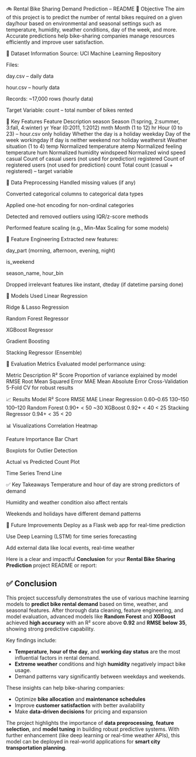 🚲 Rental Bike Sharing Demand Prediction – README
📌 Objective
The aim of this project is to predict the number of rental bikes required on a given day/hour based on environmental and seasonal settings such as temperature, humidity, weather conditions, day of the week, and more. Accurate predictions help bike-sharing companies manage resources efficiently and improve user satisfaction.

📁 Dataset Information
Source: UCI Machine Learning Repository

Files:

day.csv – daily data

hour.csv – hourly data

Records: ~17,000 rows (hourly data)

Target Variable: count – total number of bikes rented


🔑 Key Features
Feature	Description
season	Season (1:spring, 2:summer, 3:fall, 4:winter)
yr	Year (0:2011, 1:2012)
mnth	Month (1 to 12)
hr	Hour (0 to 23) – hour.csv only
holiday	Whether the day is a holiday
weekday	Day of the week
workingday	If day is neither weekend nor holiday
weathersit	Weather situation (1 to 4)
temp	Normalized temperature
atemp	Normalized feeling temperature
hum	Normalized humidity
windspeed	Normalized wind speed
casual	Count of casual users (not used for prediction)
registered	Count of registered users (not used for prediction)
count	Total count (casual + registered) – target variable



🧹 Data Preprocessing
Handled missing values (if any)

Converted categorical columns to categorical data types

Applied one-hot encoding for non-ordinal categories

Detected and removed outliers using IQR/z-score methods

Performed feature scaling (e.g., Min-Max Scaling for some models)



🔧 Feature Engineering
Extracted new features:

day_part (morning, afternoon, evening, night)

is_weekend

season_name, hour_bin

Dropped irrelevant features like instant, dteday (if datetime parsing done)



🧠 Models Used
Linear Regression

Ridge & Lasso Regression

Random Forest Regressor

XGBoost Regressor

Gradient Boosting

Stacking Regressor (Ensemble)

🧪 Evaluation Metrics
Evaluated model performance using:

Metric	Description
R² Score	Proportion of variance explained by model
RMSE	Root Mean Squared Error
MAE	Mean Absolute Error
Cross-Validation	5-Fold CV for robust results


📈 Results
Model	R² Score	RMSE	MAE
Linear Regression	0.60–0.65	130–150	100–120
Random Forest	0.90+	< 50	~30
XGBoost	0.92+	< 40	< 25
Stacking Regressor	0.94+	< 35	< 20



📊 Visualizations
Correlation Heatmap

Feature Importance Bar Chart

Boxplots for Outlier Detection

Actual vs Predicted Count Plot

Time Series Trend Line



✅ Key Takeaways
Temperature and hour of day are strong predictors of demand

Humidity and weather condition also affect rentals

Weekends and holidays have different demand patterns



🚀 Future Improvements
Deploy as a Flask web app for real-time prediction

Use Deep Learning (LSTM) for time series forecasting

Add external data like local events, real-time weather


Here is a clear and impactful **Conclusion** for your **Rental Bike Sharing Prediction** project README or report:




## ✅ Conclusion

This project successfully demonstrates the use of various machine learning models to **predict bike rental demand** based on time, weather, and seasonal features. After thorough data cleaning, feature engineering, and model evaluation, advanced models like **Random Forest** and **XGBoost** achieved **high accuracy** with an R² score above **0.92** and **RMSE below 35**, showing strong predictive capability.

Key findings include:

* **Temperature**, **hour of the day**, and **working day status** are the most influential factors in rental demand.
* **Extreme weather** conditions and high **humidity** negatively impact bike usage.
* Demand patterns vary significantly between weekdays and weekends.

These insights can help bike-sharing companies:

* Optimize **bike allocation** and **maintenance schedules**
* Improve **customer satisfaction** with better availability
* Make **data-driven decisions** for pricing and expansion

The project highlights the importance of **data preprocessing**, **feature selection**, and **model tuning** in building robust predictive systems. With further enhancement (like deep learning or real-time weather APIs), this model can be deployed in real-world applications for **smart city transportation planning**.


